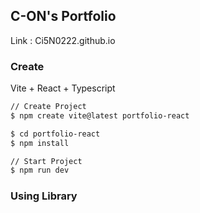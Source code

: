## C-ON's Portfolio

Link : Ci5N0222.github.io

### Create
Vite + React + Typescript
```bash
// Create Project
$ npm create vite@latest portfolio-react

$ cd portfolio-react
$ npm install

// Start Project
$ npm run dev
```

### Using Library
``` bash
```
